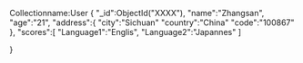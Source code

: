 Collectionname:User
{
 "_id":ObjectId("XXXX"),
 "name":"Zhangsan",
 "age":"21",
 "address":{
          "city":"Sichuan"
          "country":"China"
          "code":"100867"
          },
"scores":[
          "Language1":"Englis",
          "Language2":"Japannes"
          ]


}
